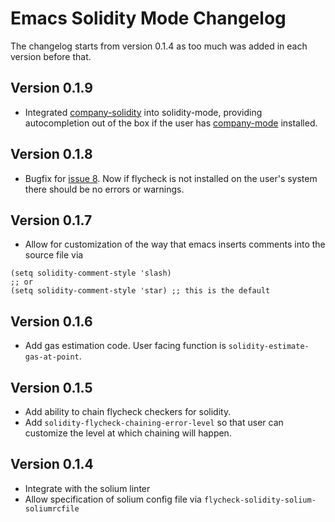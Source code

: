 # Emacs Solidity Mode Changelog

The changelog starts from version 0.1.4 as too much was added in each version before that.

## Version 0.1.9

- Integrated [company-solidity](https://github.com/ssmolkin1/company-solidity) into solidity-mode, providing autocompletion out of the box if the user has [company-mode](http://company-mode.github.io) installed.

## Version 0.1.8

- Bugfix for [issue 8](https://github.com/ethereum/emacs-solidity/issues/8). Now if flycheck is not installed
on the user's system there should be no errors or warnings.

## Version 0.1.7

- Allow for customization of the way that emacs inserts comments into the source file via

```emacs-lisp
(setq solidity-comment-style 'slash)
;; or
(setq solidity-comment-style 'star) ;; this is the default
```

## Version 0.1.6

- Add gas estimation code. User facing function is `solidity-estimate-gas-at-point`.

## Version 0.1.5

- Add ability to chain flycheck checkers for solidity.
- Add `solidity-flycheck-chaining-error-level` so that user can customize
  the level at which chaining will happen.

## Version 0.1.4

- Integrate with the solium linter
- Allow specification of solium config file via `flycheck-solidity-solium-soliumrcfile`

